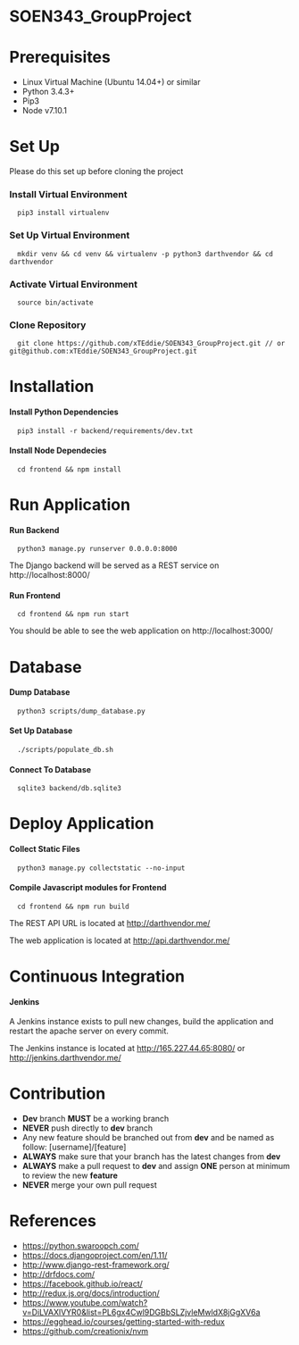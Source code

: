 # SOEN343_GroupProject

# Prerequisites

- Linux Virtual Machine (Ubuntu 14.04+) or similar 
- Python 3.4.3+ 
- Pip3
- Node v7.10.1

# Set Up

Please do this set up before cloning the project

### Install Virtual Environment

```
  pip3 install virtualenv
```

### Set Up Virtual Environment

```
  mkdir venv && cd venv && virtualenv -p python3 darthvendor && cd darthvendor
```

### Activate Virtual Environment

```
  source bin/activate
```

### Clone Repository

```
  git clone https://github.com/xTEddie/SOEN343_GroupProject.git // or git@github.com:xTEddie/SOEN343_GroupProject.git 
```

# Installation

#### Install Python Dependencies

```
  pip3 install -r backend/requirements/dev.txt 
```

#### Install Node Dependecies

```
  cd frontend && npm install
```

# Run Application

#### Run Backend

```
  python3 manage.py runserver 0.0.0.0:8000 
```

The Django backend will be served as a REST service on http://localhost:8000/

#### Run Frontend

```
  cd frontend && npm run start 
```

You should be able to see the web application on http://localhost:3000/

# Database

#### Dump Database

```
  python3 scripts/dump_database.py
```

#### Set Up Database

```
  ./scripts/populate_db.sh
```

#### Connect To Database

```
  sqlite3 backend/db.sqlite3
```

# Deploy Application

#### Collect Static Files

```
  python3 manage.py collectstatic --no-input
```

#### Compile Javascript modules for Frontend

```
  cd frontend && npm run build 
```

The REST API URL is located at http://darthvendor.me/

The web application is located at http://api.darthvendor.me/


# Continuous Integration

#### Jenkins

A Jenkins instance exists to pull new changes, build the application and restart the apache server on every commit.

The Jenkins instance is located at http://165.227.44.65:8080/ or http://jenkins.darthvendor.me/


# Contribution

- **Dev** branch **MUST** be a working branch
- **NEVER** push directly to **dev** branch
- Any new feature should be branched out from **dev** and be named as follow: [username]/[feature]
- **ALWAYS** make sure that your branch has the latest changes from **dev**
- **ALWAYS** make a pull request to **dev** and assign **ONE** person at minimum to review the new **feature** 
- **NEVER** merge your own pull request


# References

- https://python.swaroopch.com/
- https://docs.djangoproject.com/en/1.11/
- http://www.django-rest-framework.org/
- http://drfdocs.com/
- https://facebook.github.io/react/
- http://redux.js.org/docs/introduction/
- https://www.youtube.com/watch?v=DiLVAXlVYR0&list=PL6gx4Cwl9DGBbSLZjvleMwldX8jGgXV6a
- https://egghead.io/courses/getting-started-with-redux
- https://github.com/creationix/nvm
